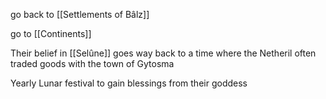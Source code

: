 go back to [[Settlements of Bâlz]]

go to [[Continents]]

Their belief in [[Selûne]] goes way back to a time where the Netheril often traded goods with the town of Gytosma

Yearly Lunar festival to gain blessings from their goddess
